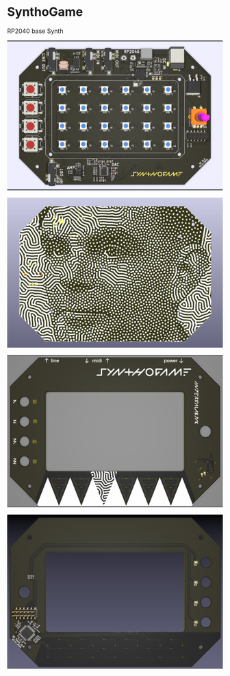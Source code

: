 # SynthoGame
RP2040 base Synth

![SynthoGame main board - top side](https://github.com/intergalaktik/SynthoGame/blob/main/SynthoGame/SynthoGame_bottom/pic/SynthoGame_top.png?raw=true)

![SynthoGame main board - bottom side](https://github.com/intergalaktik/SynthoGame/blob/main/SynthoGame/SynthoGame_bottom/pic/SynthoGame_bottom.png?raw=true)

![SynthoGame touch board - top side](https://github.com/intergalaktik/SynthoGame/blob/main/SynthoGame/SynthoGame_top/pic/SynthoGame_top.png?raw=true)

![SynthoGame touch board - bottom side](https://github.com/intergalaktik/SynthoGame/blob/main/SynthoGame/SynthoGame_top/pic/SynthoGame_bottom.png?raw=true)
